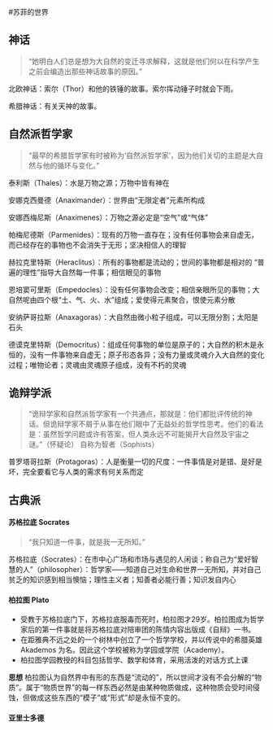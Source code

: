 #苏菲的世界
## 神话

> “她明白人们总是想为大自然的变迁寻求解释，这就是他们何以在科学产生之前会编造出那些神话故事的原因。”

北欧神话：索尔（Thor）和他的铁锤的故事。索尔挥动锤子时就会下雨。

希腊神话：有关天神的故事。


## 自然派哲学家

> “最早的希腊哲学家有时被称为‘自然派哲学家’，因为他们关切的主题是大自然与他的循环与变化。”

泰利斯（Thales）：水是万物之源；万物中皆有神在

安娜克西曼德（Anaximander）：世界由“无限定者”元素所构成

安娜西梅尼斯（Anaximenes）：万物之源必定是“空气”或“气体”

帕梅尼德斯（Parmenides）：现有的万物一直存在；没有任何事物会来自虚无，而已经存在的事物也不会消失于无形；坚决相信人的理智

赫拉克里特斯（Heraclitus）：所有的事物都是流动的；世间的事物都是相对的 “普遍的理性”指导大自然每一件事；相信眼见的事物

恩培窦可里斯（Empedocles）：没有任何事物会改变；相信亲眼所见的事物；大自然呢由四个根“土、气、火、水”组成；爱使得元素聚合，恨使元素分散

安纳萨哥拉斯（Anaxagoras）：大自然由微小粒子组成，可以无限分割；太阳是石头

德谟克里特斯（Democritus）：组成任何事物的单位是原子的；大自然的积木是永恒的，没有一件事物来自虚无；原子形态各异；没有力量或灵魂介入大自然的变化过程；唯物论者；灵魂由灵魂原子组成，没有不朽的灵魂

## 诡辩学派

> “诡辩学家和自然派哲学家有一个共通点，那就是：他们都批评传统的神话。但诡辩学家不屑于从事在他们眼中了无益处的哲学性思考。他们的看法是：虽然哲学问题或许有答案，但人类永远不可能揭开大自然及宇宙之谜。”（怀疑论）
> 自称为智者（Sophists）

普罗塔哥拉斯（Protagoras）：人是衡量一切的尺度：一件事情是对是错、是好是坏，完全要看它与人类的需求有何关系而定

## 古典派
#### 苏格拉底 Socrates
> “我只知道一件事，就是我一无所知。”

苏格拉底（Socrates）：在市中心广场和市场与遇见的人闲谈；称自己为“爱好智慧的人”（philosopher）：哲学家——知道自己对生命和世界一无所知，并对自己贫乏的知识感到相当懊恼；理性主义者；知善者必能行善；知识发自内心

#### 柏拉图 Plato
* 受教于苏格拉底门下，苏格拉底服毒而死时，柏拉图才29岁。柏拉图成为哲学家后的第一件事就是将苏格拉底对陪审团的陈情内容出版成《自辩》一书。
* 在距雅典不远之处的一个树林中创立了一个哲学学校，并以传说中的希腊英雄 Akademos 为名。因此这个学校被称为学园或学院（Academy）。
* 柏拉图学园教授的科目包括哲学、数学和体育，采用活泼的对话方式上课

**思想**
柏拉图认为自然界中有形的东西是“流动的”，所以世间才没有不会分解的“物质”。属于“物质世界”的每一样东西必然是由某种物质做成，这种物质会受时间侵蚀，但做成这些东西的“模子”或“形式”却是永恒不变的。



#### 亚里士多德




